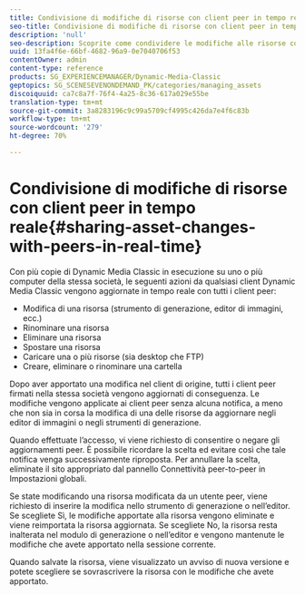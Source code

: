 ```yaml
---
title: Condivisione di modifiche di risorse con client peer in tempo reale
seo-title: Condivisione di modifiche di risorse con client peer in tempo reale
description: 'null'
seo-description: Scoprite come condividere le modifiche alle risorse con altri utenti in tempo reale.
uuid: 13fa4f6e-66bf-4682-96a9-0e7040706f53
contentOwner: admin
content-type: reference
products: SG_EXPERIENCEMANAGER/Dynamic-Media-Classic
geptopics: SG_SCENESEVENONDEMAND_PK/categories/managing_assets
discoiquuid: ca7c8a7f-76f4-4a25-8c36-617a029e55be
translation-type: tm+mt
source-git-commit: 3a8283196c9c99a5709cf4995c426da7e4f6c83b
workflow-type: tm+mt
source-wordcount: '279'
ht-degree: 70%

---
```



# Condivisione di modifiche di risorse con client peer in tempo reale{#sharing-asset-changes-with-peers-in-real-time}

Con più copie di Dynamic Media Classic in esecuzione su uno o più computer della stessa società, le seguenti azioni da qualsiasi client Dynamic Media Classic vengono aggiornate in tempo reale con tutti i client peer:

* Modifica di una risorsa (strumento di generazione, editor di immagini, ecc.)
* Rinominare una risorsa
* Eliminare una risorsa
* Spostare una risorsa
* Caricare una o più risorse (sia desktop che FTP)
* Creare, eliminare o rinominare una cartella

Dopo aver apportato una modifica nel client di origine, tutti i client peer firmati nella stessa società vengono aggiornati di conseguenza. Le modifiche vengono applicate ai client peer senza alcuna notifica, a meno che non sia in corsa la modifica di una delle risorse da aggiornare negli editor di immagini o negli strumenti di generazione.

Quando effettuate l’accesso, vi viene richiesto di consentire o negare gli aggiornamenti peer. È possibile ricordare la scelta ed evitare così che tale notifica venga successivamente riproposta. Per annullare la scelta, eliminate il sito appropriato dal pannello Connettività peer-to-peer in Impostazioni globali.

Se state modificando una risorsa modificata da un utente peer, viene richiesto di inserire la modifica nello strumento di generazione o nell’editor. Se scegliete Sì, le modifiche apportate alla risorsa vengono eliminate e viene reimportata la risorsa aggiornata. Se scegliete No, la risorsa resta inalterata nel modulo di generazione o nell’editor e vengono mantenute le modifiche che avete apportato nella sessione corrente.

Quando salvate la risorsa, viene visualizzato un avviso di nuova versione e potete scegliere se sovrascrivere la risorsa con le modifiche che avete apportato.
